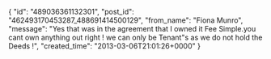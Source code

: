  {
   "id": "489036361132301",
   "post_id": "462493170453287_488691414500129",
   "from_name": "Fiona Munro",
   "message": "Yes that was in the agreement that I owned it Fee Simple.you cant own anything out right ! we can only be Tenant\"s as we do not hold the Deeds !",
   "created_time": "2013-03-06T21:01:26+0000"
 }
